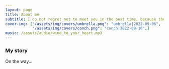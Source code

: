 ```yaml
---
layout: page
title: About me
subtitle: I do not regret not to meet you in the best time, because the best time to start after met you.
cover-img: ["/assets/img/covers/umbrella.png": "umbrella|2022-09-06",
            "/assets/img/covers/conch.png": "conch|2022-09-10",]
music: /assets/audio/wind_to_your_heart.mp3
---
```


### My story

On the way...

